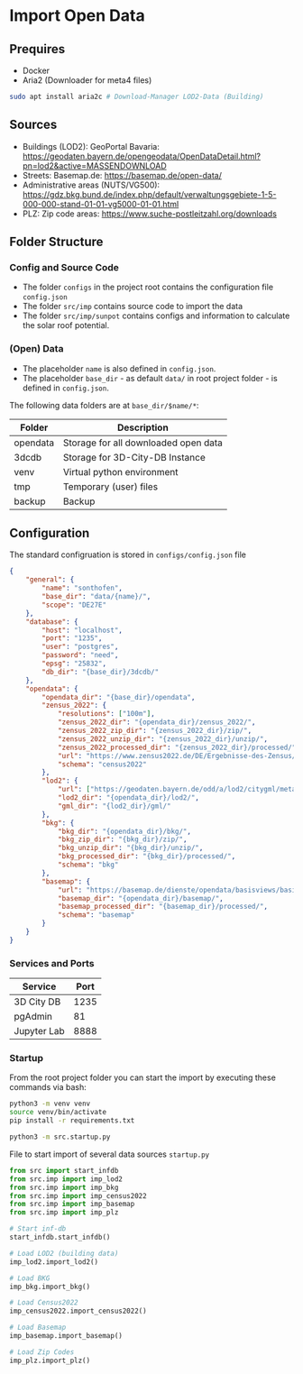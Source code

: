 # Import Open Data

## Prequires
- Docker
- Aria2 (Downloader for meta4 files)
```bash
sudo apt install aria2c # Download-Manager LOD2-Data (Building)
```
## Sources
- Buildings (LOD2): GeoPortal Bavaria: https://geodaten.bayern.de/opengeodata/OpenDataDetail.html?pn=lod2&active=MASSENDOWNLOAD
- Streets: Basemap.de: https://basemap.de/open-data/
- Administrative areas (NUTS/VG500): https://gdz.bkg.bund.de/index.php/default/verwaltungsgebiete-1-5-000-000-stand-01-01-vg5000-01-01.html
- PLZ: Zip code areas: https://www.suche-postleitzahl.org/downloads

## Folder Structure

### Config and Source Code
- The folder `configs` in the project root contains the configuration file `config.json`
- The folder `src/imp` contains source code to import the data
- The folder `src/imp/sunpot` contains configs and information to calculate the solar roof potential.

### (Open) Data
- The placeholder `name` is also defined in `config.json`.
- The placeholder `base_dir` - as default `data/` in root project folder - is defined in `config.json`.

The following data folders are at `base_dir/$name/*`:

| Folder   | Description                          |
|----------|--------------------------------------|
| opendata | Storage for all downloaded open data |
| 3dcdb    | Storage for 3D-City-DB Instance      |
| venv     | Virtual python environment           |
| tmp      | Temporary (user) files               |
| backup   | Backup                               |


## Configuration
 The standard configruation is stored in `configs/config.json` file
```json
{
    "general": {
        "name": "sonthofen",
        "base_dir": "data/{name}/",
        "scope": "DE27E"
    },
    "database": {
        "host": "localhost",
        "port": "1235",
        "user": "postgres",
        "password": "need",
        "epsg": "25832",
        "db_dir": "{base_dir}/3dcdb/"
    },
    "opendata": {
        "opendata_dir": "{base_dir}/opendata",
        "zensus_2022": {
            "resolutions": ["100m"],
            "zensus_2022_dir": "{opendata_dir}/zensus_2022/",
            "zensus_2022_zip_dir": "{zensus_2022_dir}/zip/",
            "zensus_2022_unzip_dir": "{zensus_2022_dir}/unzip/",
            "zensus_2022_processed_dir": "{zensus_2022_dir}/processed/",
            "url": "https://www.zensus2022.de/DE/Ergebnisse-des-Zensus/_inhalt.html",
            "schema": "census2022"
        },
        "lod2": {
            "url": ["https://geodaten.bayern.de/odd/a/lod2/citygml/meta/metalink/09780139.meta4"],
            "lod2_dir": "{opendata_dir}/lod2/",
            "gml_dir": "{lod2_dir}/gml/"
        },
        "bkg": {
            "bkg_dir": "{opendata_dir}/bkg/",
            "bkg_zip_dir": "{bkg_dir}/zip/",
            "bkg_unzip_dir": "{bkg_dir}/unzip/",
            "bkg_processed_dir": "{bkg_dir}/processed/",
            "schema": "bkg"
        },
        "basemap": {
            "url": "https://basemap.de/dienste/opendata/basisviews/basisviews_bdlm_BY_EPSG:4326_2025-03-20.gpkg",
            "basemap_dir": "{opendata_dir}/basemap/",
            "basemap_processed_dir": "{basemap_dir}/processed/",
            "schema": "basemap"
        }
    }
}
```

### Services and Ports

| Service                     | Port |
|-----------------------------|------|
| 3D City DB                  | 1235 |
| pgAdmin                     | 81   |
| Jupyter Lab                 | 8888 |

### Startup
From the root project folder you can start the import by executing these commands via bash:
```bash
python3 -m venv venv
source venv/bin/activate
pip install -r requirements.txt 

python3 -m src.startup.py
```

File to start import of several data sources `startup.py`
```python
from src import start_infdb
from src.imp import imp_lod2
from src.imp import imp_bkg
from src.imp import imp_census2022
from src.imp import imp_basemap
from src.imp import imp_plz

# Start inf-db
start_infdb.start_infdb()

# Load LOD2 (building data)
imp_lod2.import_lod2()

# Load BKG
imp_bkg.import_bkg()

# Load Census2022
imp_census2022.import_census2022()

# Load Basemap
imp_basemap.import_basemap()

# Load Zip Codes
imp_plz.import_plz()
```